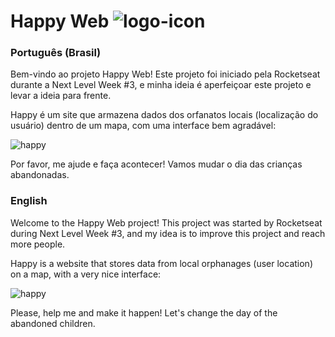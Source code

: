 # Happy Web ![logo-icon](https://user-images.githubusercontent.com/58178979/96646521-42656f80-12fa-11eb-97a6-c225025ae323.png)

### Português (Brasil)

Bem-vindo ao projeto Happy Web!
Este projeto foi iniciado pela Rocketseat durante a Next Level Week #3, e minha ideia é aperfeiçoar este projeto e levar a ideia para frente.


Happy é um site que armazena dados dos orfanatos locais (localização do usuário) dentro de um mapa, com uma interface bem agradável:

![happy](https://user-images.githubusercontent.com/58178979/96645910-4c3aa300-12f9-11eb-8aa5-1ad7b74b4255.PNG)

Por favor, me ajude e faça acontecer! Vamos mudar o dia das crianças abandonadas.


### English

Welcome to the Happy Web project!
This project was started by Rocketseat during Next Level Week #3, and my idea is to improve this project and reach more people.


Happy is a website that stores data from local orphanages (user location) on a map, with a very nice interface:

![happy](https://user-images.githubusercontent.com/58178979/96645910-4c3aa300-12f9-11eb-8aa5-1ad7b74b4255.PNG)

Please, help me and make it happen! Let's change the day of the abandoned children.